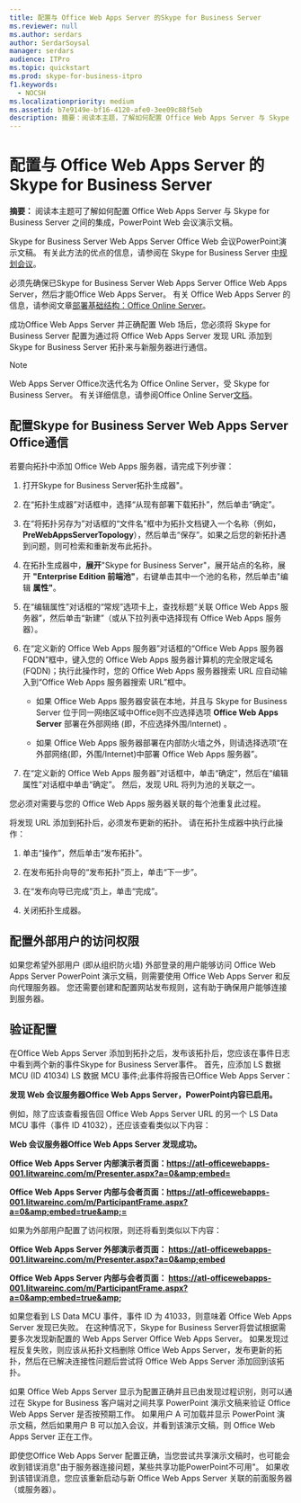 ```yaml
---
title: 配置与 Office Web Apps Server 的Skype for Business Server
ms.reviewer: null
ms.author: serdars
author: SerdarSoysal
manager: serdars
audience: ITPro
ms.topic: quickstart
ms.prod: skype-for-business-itpro
f1.keywords:
  - NOCSH
ms.localizationpriority: medium
ms.assetid: b7e9149e-bf16-4120-afe0-3ee09c88f5eb
description: 摘要：阅读本主题，了解如何配置 Office Web Apps Server 与 Skype for Business Server 之间的集成以PowerPoint Web 会议演示文稿。
---
```


# <a name="configure-integration-with-office-web-apps-server-in-skype-for-business-server"></a>配置与 Office Web Apps Server 的Skype for Business Server
 
**摘要：** 阅读本主题可了解如何配置 Office Web Apps Server 与 Skype for Business Server 之间的集成，PowerPoint Web 会议演示文稿。
  
Skype for Business Server Web Apps Server Office Web 会议PowerPoint演示文稿。 有关此方法的优点的信息，请参阅在 Skype for Business Server [中规划会议](../../plan-your-deployment/conferencing/conferencing.md)。
  
必须先确保已Skype for Business Server Web Apps Server Office Web Apps Server，然后才能Office Web Apps Server。 有关 Office Web Apps Server 的信息，请参阅文章[部署基础结构：Office Online Server](/webappsserver/deploy-the-infrastructure-office-web-apps-server)。 
  
成功Office Web Apps Server 并正确配置 Web 场后，您必须将 Skype for Business Server 配置为通过将 Office Web Apps Server 发现 URL 添加到 Skype for Business Server 拓扑来与新服务器进行通信。 
  
> [!NOTE]
> Web Apps Server Office次迭代名为 Office Online Server，受 Skype for Business Server。 有关详细信息，请参阅Office Online Server[文档](/officeonlineserver/office-online-server)。 
  
## <a name="configure-skype-for-business-server-to-communicate-with-office-web-apps-server"></a>配置Skype for Business Server Web Apps Server Office通信

若要向拓扑中添加 Office Web Apps 服务器，请完成下列步骤：
  
1. 打开Skype for Business Server拓扑生成器"。
    
2. 在“拓扑生成器”对话框中，选择“从现有部署下载拓扑”，然后单击“确定”。
    
3. 在“将拓扑另存为”对话框的“文件名”框中为拓扑文档键入一个名称（例如，**PreWebAppsServerTopology**），然后单击“保存”。如果之后您的新拓扑遇到问题，则可检索和重新发布此拓扑。
    
4. 在拓扑生成器中，**展开**"Skype for Business Server"，展开站点的名称，展开 **"Enterprise Edition 前端池"**，右键单击其中一个池的名称，然后单击"编辑 **属性"**。
    
5. 在“编辑属性”对话框的“常规”选项卡上，查找标题“关联 Office Web Apps 服务器”，然后单击“新建”（或从下拉列表中选择现有 Office Web Apps 服务器）。
    
6. 在“定义新的 Office Web Apps 服务器”对话框的“Office Web Apps 服务器 FQDN”框中，键入您的 Office Web Apps 服务器计算机的完全限定域名 (FQDN)；执行此操作时，您的 Office Web Apps 服务器搜索 URL 应自动输入到“Office Web Apps 服务器搜索 URL”框中。
    
   - 如果 Office Web Apps 服务器安装在本地，并且与 Skype for Business Server 位于同一网络区域中Office则不应选择选项 **Office Web Apps Server** 部署在外部网络 (即，不应选择外围/Internet) 。
    
   - 如果 Office Web Apps 服务器部署在内部防火墙之外，则请选择选项“在外部网络(即，外围/Internet)中部署 Office Web Apps 服务器”。
    
7. 在“定义新的 Office Web Apps 服务器”对话框中，单击“确定”，然后在“编辑属性”对话框中单击“确定”。 然后，发现 URL 将列为池的关联之一。
    
您必须对需要与您的 Office Web Apps 服务器关联的每个池重复此过程。
  
将发现 URL 添加到拓扑后，必须发布更新的拓扑。 请在拓扑生成器中执行此操作：
  
1. 单击“操作”，然后单击“发布拓扑”。
    
2. 在发布拓扑向导的“发布拓扑”页上，单击“下一步”。
    
3. 在“发布向导已完成”页上，单击“完成”。
    
4. 关闭拓扑生成器。
    
## <a name="configure-access-for-external-users"></a>配置外部用户的访问权限

如果您希望外部用户 (即从组织防火墙) 外部登录的用户能够访问 Office Web Apps Server PowerPoint 演示文稿，则需要使用 Office Web Apps Server 和反向代理服务器。 您还需要创建和配置网站发布规则，这有助于确保用户能够连接到服务器。 
  
## <a name="validate-the-configuration"></a>验证配置

在Office Web Apps Server 添加到拓扑之后，发布该拓扑后，您应该在事件日志中看到两个新的事件Skype for Business Server事件。 首先，应添加 LS 数据 MCU (ID 41034) LS 数据 MCU 事件;此事件将报告已Office Web Apps Server：
  
 **发现 Web 会议服务器Office Web Apps Server，PowerPoint内容已启用。**
  
例如，除了应该查看报告回 Office Web Apps Server URL 的另一个 LS Data MCU 事件（事件 ID 41032），还应该查看类似以下内容：
  
 **Web 会议服务器Office Web Apps Server 发现成功。**
  
 **Office Web Apps Server 内部演示者页面：https://atl-officewebapps-001.litwareinc.com/m/Presenter.aspx?a=0&amp;embed=**
  
 **Office Web Apps Server 内部与会者页面：https://atl-officewebapps-001.litwareinc.com/m/ParticipantFrame.aspx?a=0&amp;embed=true&amp;=**
  
如果为外部用户配置了访问权限，则还将看到类似以下内容：
  
 **Office Web Apps Server 外部演示者页面： https://atl-officewebapps-001.litwareinc.com/m/Presenter.aspx?a=0&amp;embed**
  
 **Office Web Apps Server 内部与会者页面： <https://atl-officewebapps-001.litwareinc.com/m/ParticipantFrame.aspx?a=0&amp;embed=true&amp>;**
  
如果您看到 LS Data MCU 事件，事件 ID 为 41033，则意味着 Office Web Apps Server 发现已失败。 在这种情况下，Skype for Business Server将尝试根据需要多次发现新配置的 Web Apps Server Office Web Apps Server。 如果发现过程反复失败，则应该从拓扑文档删除 Office Web Apps Server，发布更新的拓扑，然后在已解决连接性问题后尝试将 Office Web Apps Server 添加回到该拓扑。
  
如果 Office Web Apps Server 显示为配置正确并且已由发现过程识别，则可以通过在 Skype for Business 客户端对之间共享 PowerPoint 演示文稿来验证 Office Web Apps Server 是否按预期工作。 如果用户 A 可加载并显示 PowerPoint 演示文稿，然后如果用户 B 可以加入会议，并看到该演示文稿，则 Office Web Apps Server 正在工作。
  
即使您Office Web Apps Server 配置正确，当您尝试共享演示文稿时，也可能会收到错误消息"由于服务器连接问题，某些共享功能PowerPoint不可用"。 如果收到该错误消息，您应该重新启动与新 Office Web Apps Server 关联的前面服务器（或服务器）。
